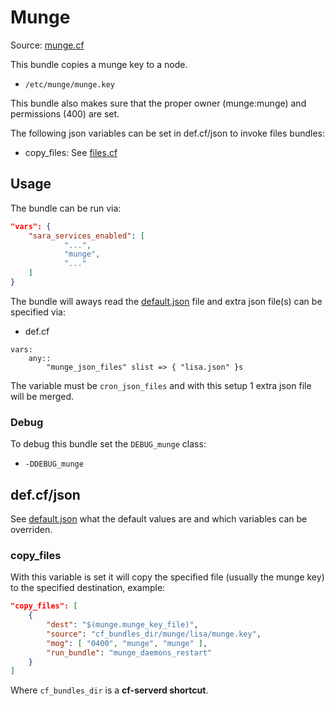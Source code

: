
# Munge

Source: [munge.cf](/services/munge.cf)

This bundle copies a munge key to a node.
 * `/etc/munge/munge.key`

This bundle also makes sure that the proper owner (munge:munge) and permissions (400) are set.

The following json variables can be set in def.cf/json to invoke files bundles:                                                                                                                           
 * copy_files: See [files.cf](/masterfiles/lib/surfsara/files.cf)

## Usage

The bundle can be run via:
```json
"vars": {
    "sara_services_enabled": [
            "...",
            "munge",
            "..."
    ]
}
```

The bundle will aways read the [default.json](/templates/munge/json/default.json) file
and extra json file(s) can be specified via:
 * def.cf
```
vars:
    any::
        "munge_json_files" slist => { "lisa.json" }s
```

The variable must be `cron_json_files` and with this setup 1 extra json file will be  merged.

### Debug

To debug this bundle set the `DEBUG_munge` class:

- `-DDEBUG_munge`

## def.cf/json

See [default.json](/templates/munge/json/default.json) what the default values are and
which variables can be overriden.

### copy_files

With this variable is set it will copy the specified file (usually the munge key) to the
specified destination, example:
```json
"copy_files": [
    {
        "dest": "$(munge.munge_key_file)",
        "source": "cf_bundles_dir/munge/lisa/munge.key",
        "mog": [ "0400", "munge", "munge" ],
        "run_bundle": "munge_daemons_restart"
    }
]
```
Where `cf_bundles_dir` is a **cf-serverd shortcut**.
